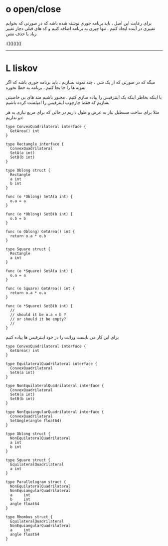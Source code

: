 


# o open/close

برای رعایت این اصل ، باید برنامه جوری نوشته شده باشه که در صورتی که بخوایم تغییری در آینده ایجاد کنیم ، تنها چیزی به برنامه اضافه کنیم و کد های قبلی دچار تغییر زیاد یا حذف نشن

:(((((((((




-----------------------------------

# L  liskov

میگه که در صورتی که از یک شی ، چند نمونه بسازیم ، باید برنامه جوری باشه که اگر نمونه ها را جا بجا کنیم ، برنامه به خطا نخوره

یا اینکه بخاطر اینکه یک اینترفیس را پیاده سازی کنیم ، مجبور باشیم متد های بی خاصیتی بسازیم که فقط چارچوب اینترفیس را امپلمنت کرده باشیم

مثلا برای ساخت مسطیل نیاز به عرض و طول داریم در حالی که برای مربع نیازی به هر دو نداریم: 



    type ConvexQuadrilateral interface {
      GetArea() int
    }

    type Rectangle interface {
      ConvexQuadrilateral
      SetA(a int)
      SetB(b int)
    }

    type Oblong struct {
      Rectangle
      a int
      b int
    }

    func (o *Oblong) SetA(a int) {
      o.a = a
    }

    func (o *Oblong) SetB(b int) {
      o.b = b
    }

    func (o Oblong) GetArea() int {
      return o.a * o.b
    }

    type Square struct {
      Rectangle
      a int
    }

    func (o *Square) SetA(a int) {
      o.a = a
    }

    func (o Square) GetArea() int {
      return o.a * o.a
    }

    func (o *Square) SetB(b int) {
      //
      // should it be o.a = b ?
      // or should it be empty?
      //
    }

برای این کار می بایست وراثت را در خود اینترفیس ها پیاده کنیم

    type ConvexQuadrilateral interface {
      GetArea() int
    }

    type EquilateralQuadrilateral interface {
      ConvexQuadrilateral
      SetA(a int)
    }

    type NonEquilateralQuadrilateral interface {
      ConvexQuadrilateral
      SetA(a int)
      SetB(b int)
    }

    type NonEquiangularQuadrilateral interface {
      ConvexQuadrilateral
      SetAngle(angle float64)
    }

    type Oblong struct {
      NonEquilateralQuadrilateral
      a int
      b int
    }

    type Square struct {
      EquilateralQuadrilateral
      a int
    }

    type Parallelogram struct {
      NonEquilateralQuadrilateral
      NonEquiangularQuadrilateral
      a     int
      b     int
      angle float64
    }

    type Rhombus struct {
      EquilateralQuadrilateral
      NonEquiangularQuadrilateral
      a     int
      angle float64
    }
